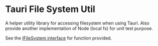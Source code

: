 # Tauri File System Util

A helper utility library for accessing filesystem when using Tauri.
Also provide another implementation of Node (local fs) for unit test purpose.

See the [IFileSystem interface](./src/filesystem/IFileSystem.ts) for function provided.
